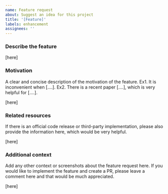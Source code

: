 ```yaml
---
name: Feature request
about: Suggest an idea for this project
title: '[Feature]'
labels: enhancement
assignees: ''
---
```


### Describe the feature

\[here\]

### Motivation

A clear and concise description of the motivation of the feature.
Ex1. It is inconvenient when \[....\].
Ex2. There is a recent paper \[....\], which is very helpful for \[....\].

\[here\]

### Related resources

If there is an official code release or third-party implementation, please also provide the information here, which would be very helpful.

\[here\]

### Additional context

Add any other context or screenshots about the feature request here.
If you would like to implement the feature and create a PR, please leave a comment here and that would be much appreciated.

\[here\]
